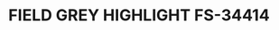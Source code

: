 ---
layout: product
title: "FIELD GREY HIGHLIGHT FS-34414"
price: "300" 
desc: "Akrilna boja 17mL - Metalik"
img_path: "/assets/img/AMMO.F-513.webp"
brand: "AMMO"
available: false
special_offer: false
new: false
soon: false
cat: "020000"
subcat: "020100"
subsubcat: "020101"
sifra: "AMMO.F-513"
popular: false
---